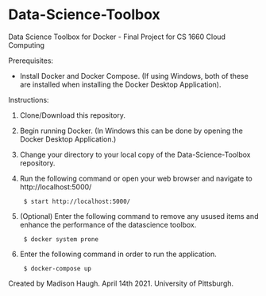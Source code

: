 # Data-Science-Toolbox
Data Science Toolbox for Docker - Final Project for CS 1660 Cloud Computing

Prerequisites:
- Install Docker and Docker Compose. (If using Windows, both of these are installed when installing the Docker Desktop Application).



Instructions:

1. Clone/Download this repository.

2. Begin running Docker. (In Windows this can be done by opening the Docker Desktop Application.)

3. Change your directory to your local copy of the Data-Science-Toolbox repository.

4. Run the following command or open your web browser and navigate to http://localhost:5000/

	    $ start http://localhost:5000/

5. (Optional) Enter the following command to remove any usused items and enhance the performance of the datascience toolbox.

	    $ docker system prone
	    
6. Enter the following command in order to run the application.

	    $ docker-compose up




Created by Madison Haugh. April 14th 2021. University of Pittsburgh.

